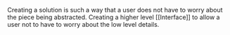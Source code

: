 Creating a solution is such a way that a user does not have to worry about the piece being abstracted. Creating a higher level [[Interface]] to allow a user not to have to worry about the low level details.